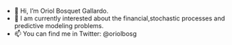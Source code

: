 - 👋 Hi, I’m Oriol Bosquet Gallardo. 
- 👀 I am currently interested about the financial,stochastic processes and predictive modeling problems.
- 📫 You can find me in Twitter: @oriolbosg
<!---
Oriolbosg/Oriolbosg is a ✨ special ✨ repository because its `README.md` (this file) appears on your GitHub profile.
You can click the Preview link to take a look at your changes.
--->
